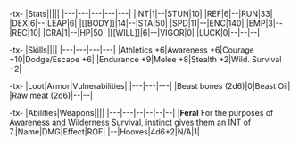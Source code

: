-tx-
|Stats|||||
|---|---|---|---|---|
|INT|1|--|STUN|10|
|REF|6|--|RUN|33|
|DEX|6|--|LEAP|6|
|[[BODY]]|14|--|STA|50|
|SPD|11|--|ENC|140|
|EMP|3|--|REC|10|
|CRA|1|--|HP|50|
|[[WILL]]|6|--|VIGOR|0|
|LUCK|0|--|--|--|

-tx-
|Skills||||
|---|---|---|---|
|Athletics +6|Awareness +6|Courage +10|Dodge/Escape +6|
|Endurance +9|Melee +8|Stealth +2|Wild. Survival +2|

-tx-
|Loot|Armor|Vulnerabilities|
|---|---|---|
|Beast bones (2d6)|0|Beast Oil|
|Raw meat (2d6)|--|--|

-tx-
|Abilities|Weapons||||
|---|---|--|--|--|--|
|**Feral** For the purposes of Awareness and Wilderness Survival, instinct gives them an INT of 7.|Name|DMG|Effect|ROF|
|--|Hooves|4d6+2|N/A|1|
